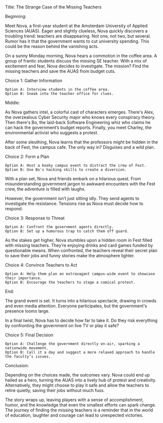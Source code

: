  Title: The Strange Case of the Missing Teachers

Beginning:

Meet Nova, a first-year student at the Amsterdam University of Applied Sciences (AUAS). Eager and slightly clueless, Nova quickly discovers a troubling trend: teachers are disappearing. Not one, not two, but several. Rumor has it that the government wants to cut university spending. This could be the reason behind the vanishing acts.

On a sunny Monday morning, Nova hears a commotion in the coffee area. A group of frantic students discuss the missing SE teacher. With a mix of excitement and fear, Nova decides to investigate. The mission? Find the missing teachers and save the AUAS from budget cuts.

Choice 1: Gather Information

    Option A: Interview students in the coffee area.
    Option B: Sneak into the teacher office for clues.

Middle:

As Nova gathers intel, a colorful cast of characters emerges. There's Alex, the overzealous Cyber Security major who knows every conspiracy theory. Then there's Bo, the laid-back Software Engineering whiz who claims he can hack the government’s budget reports. Finally, you meet Charley, the environmental activist who suggests a protest.

After some sleuthing, Nova learns that the professors might be hidden in the back of Fest, the campus cafe. The only way in? Disguises and a wild plan.

Choice 2: Form a Plan

    Option A: Host a kooky campus event to distract the crew of Fest.
    Option B: Use Bo's hacking skills to create a diversion.

With a plan set, Nova and friends embark on a hilarious quest. From misunderstanding government jargon to awkward encounters with the Fest crew, the adventure is filled with laughs.

However, the government isn’t just sitting idly. They send agents to investigate the resistance. Tensions rise as Nova must decide how to respond.

Choice 3: Response to Threat

    Option A: Confront the government agents directly.
    Option B: Set up a humorous trap to catch them off guard.

As the stakes get higher, Nova stumbles upon a hidden room in Fest filled with missing teachers. They’re enjoying drinks and card games funded by questionable means. When confronted, the teachers reveal their secret plan to save their jobs and funny stories make the atmosphere lighter.

Choice 4: Convince Teachers to Act

    Option A: Help them plan an extravagant campus-wide event to showcase their importance.
    Option B: Encourage the teachers to stage a comical protest.

End:

The grand event is set. It turns into a hilarious spectacle, drawing in crowds and even media attention. Everyone participates, but the government's presence looms large.

In a final twist, Nova has to decide how far to take it. Do they risk everything by confronting the government on live TV or play it safe?

Choice 5: Final Decision

    Option A: Challenge the government directly on-air, sparking a nationwide movement.
    Option B: Call it a day and suggest a more relaxed approach to handle the faculty’s issues.

Conclusion:

Depending on the choices made, the outcomes vary. Nova could end up hailed as a hero, turning the AUAS into a lively hub of protest and creativity. Alternatively, they might choose to play it safe and allow the teachers to retire quietly, saving their jobs without much fuss.

The story wraps up, leaving players with a sense of accomplishment, humor, and the knowledge that even the smallest efforts can spark change. The journey of finding the missing teachers is a reminder that in the world of education, laughter and courage can lead to unexpected victories.
